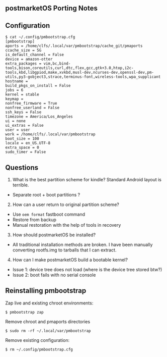 postmarketOS Porting Notes
--------------------------

## Configuration

```
$ cat ~/.config/pmbootstrap.cfg
[pmbootstrap]
aports = /home/clfs/.local/var/pmbootstrap/cache_git/pmaports
ccache_size = 5G
is_default_channel = False
device = amazon-otter
extra_packages = vim,bc,bind-tools,bison,coreutils,curl,dtc,flex,gcc,gtk+3.0,htop,i2c-tools,kbd,libgpiod,make,xvkbd,musl-dev,ncurses-dev,openssl-dev,pm-utils,py3-gobject3,strace,terminus-font,wireless-tools,wpa_supplicant
hostname =
build_pkgs_on_install = False
jobs = 6
kernel = stable
keymap =
nonfree_firmware = True
nonfree_userland = False
ssh_keys = False
timezone = America/Los_Angeles
ui = none
ui_extras = False
user = user
work = /home/clfs/.local/var/pmbootstrap
boot_size = 100
locale = en_US.UTF-8
extra_space = 0
sudo_timer = False
```

## Questions

1. What is the best partition scheme for kindle? Standard Android layout is terrible.
  - Separate root + boot partitions ?
2. How can a user return to original partition scheme?
  - Use `oem format` fastboot command
  - Restore from backup
  - Manual restoration with the help of tools in recovery
3. How should postmarketOS be installed?
  - All traditional installation methods are broken. I have been manually converting rootfs.img to tarballs that I can extract.
4. How can I make postmarketOS build a bootable kernel?
  - Issue 1: device tree does not load (where is the device tree stored btw?)
  - Issue 2: boot fails with no serial console

## Reinstalling pmbootstrap

Zap live and existing chroot environments:
```
$ pmbootstrap zap
```

Remove chroot and pmaports directories
```
$ sudo rm -rf ~/.local/var/pmbootstrap
```

Remove existing configuration:
```
$ rm ~/.config/pmbootstrap.cfg
```
